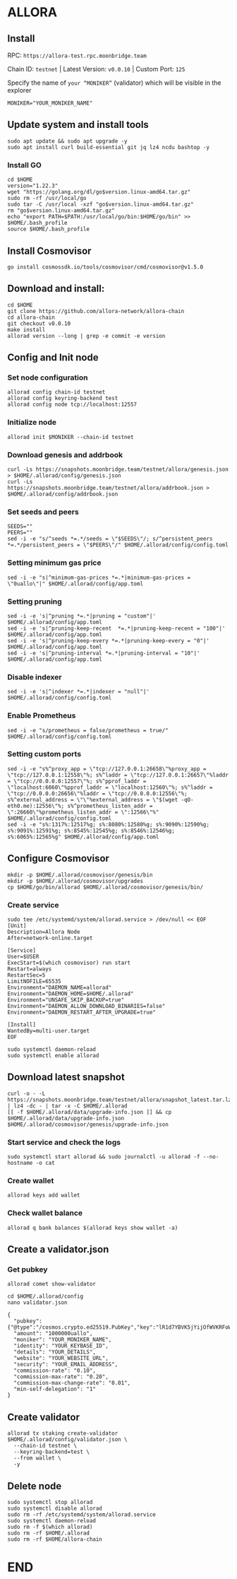 # ALLORA

## Install

RPC: `https://allora-test.rpc.moonbridge.team`

Chain ID: `testnet` | Latest Version: `v0.0.10` | Custom Port: `125`

Specify the name of `your “MONIKER”` (validator) which will be visible in the explorer
```
MONIKER="YOUR_MONIKER_NAME"
```

## Update system and install tools
```
sudo apt update && sudo apt upgrade -y
sudo apt install curl build-essential git jq lz4 ncdu bashtop -y
```

### Install GO
```
cd $HOME
version="1.22.3"
wget "https://golang.org/dl/go$version.linux-amd64.tar.gz"
sudo rm -rf /usr/local/go
sudo tar -C /usr/local -xzf "go$version.linux-amd64.tar.gz"
rm "go$version.linux-amd64.tar.gz"
echo "export PATH=$PATH:/usr/local/go/bin:$HOME/go/bin" >> $HOME/.bash_profile
source $HOME/.bash_profile
```

## Install Cosmovisor
```
go install cosmossdk.io/tools/cosmovisor/cmd/cosmovisor@v1.5.0
```

## Download and install:
```
cd $HOME
git clone https://github.com/allora-network/allora-chain
cd allora-chain
git checkout v0.0.10
make install
allorad version --long | grep -e commit -e version
```

## Config and Init node
### Set node configuration
```
allorad config chain-id testnet
allorad config keyring-backend test
allorad config node tcp://localhost:12557
```
### Initialize node
```
allorad init $MONIKER --chain-id testnet
```
### Download genesis and addrbook
```
curl -Ls https://snapshots.moonbridge.team/testnet/allora/genesis.json > $HOME/.allorad/config/genesis.json
curl -Ls https://snapshots.moonbridge.team/testnet/allora/addrbook.json > $HOME/.allorad/config/addrbook.json
```
### Set seeds and peers
```
SEEDS=""
PEERS=""
sed -i -e "s/^seeds *=.*/seeds = \"$SEEDS\"/; s/^persistent_peers *=.*/persistent_peers = \"$PEERS\"/" $HOME/.allorad/config/config.toml
```
### Setting minimum gas price
```
sed -i -e "s|^minimum-gas-prices *=.*|minimum-gas-prices = \"0uallo\"|" $HOME/.allorad/config/app.toml
```
### Setting pruning
```
sed -i -e 's|^pruning *=.*|pruning = "custom"|' $HOME/.allorad/config/app.toml
sed -i -e 's|^pruning-keep-recent  *=.*|pruning-keep-recent = "100"|' $HOME/.allorad/config/app.toml
sed -i -e 's|^pruning-keep-every *=.*|pruning-keep-every = "0"|' $HOME/.allorad/config/app.toml
sed -i -e 's|^pruning-interval *=.*|pruning-interval = "10"|' $HOME/.allorad/config/app.toml
```
### Disable indexer
```
sed -i -e 's|^indexer *=.*|indexer = "null"|' $HOME/.allorad/config/config.toml
```
### Enable Prometheus
```
sed -i -e "s/prometheus = false/prometheus = true/" $HOME/.allorad/config/config.toml
```
### Setting custom ports
```
sed -i -e "s%^proxy_app = \"tcp://127.0.0.1:26658\"%proxy_app = \"tcp://127.0.0.1:12558\"%; s%^laddr = \"tcp://127.0.0.1:26657\"%laddr = \"tcp://0.0.0.0:12557\"%; s%^pprof_laddr = \"localhost:6060\"%pprof_laddr = \"localhost:12560\"%; s%^laddr = \"tcp://0.0.0.0:26656\"%laddr = \"tcp://0.0.0.0:12556\"%; s%^external_address = \"\"%external_address = \"$(wget -qO- eth0.me):12556\"%; s%^prometheus_listen_addr = \":26660\"%prometheus_listen_addr = \":12566\"%" $HOME/.allorad/config/config.toml
sed -i -e "s%:1317%:12517%g; s%:8080%:12580%g; s%:9090%:12590%g; s%:9091%:12591%g; s%:8545%:12545%g; s%:8546%:12546%g; s%:6065%:12565%g" $HOME/.allorad/config/app.toml
```
## Configure Cosmovisor
```
mkdir -p $HOME/.allorad/cosmovisor/genesis/bin
mkdir -p $HOME/.allorad/cosmovisor/upgrades
cp $HOME/go/bin/allorad $HOME/.allorad/cosmovisor/genesis/bin/
```

### Create service
```
sudo tee /etc/systemd/system/allorad.service > /dev/null << EOF
[Unit]
Description=Allora Node
After=network-online.target

[Service]
User=$USER
ExecStart=$(which cosmovisor) run start
Restart=always
RestartSec=5
LimitNOFILE=65535
Environment="DAEMON_NAME=allorad"
Environment="DAEMON_HOME=$HOME/.allorad"
Environment="UNSAFE_SKIP_BACKUP=true"
Environment="DAEMON_ALLOW_DOWNLOAD_BINARIES=false"
Environment="DAEMON_RESTART_AFTER_UPGRADE=true"

[Install]
WantedBy=multi-user.target
EOF
```

```
sudo systemctl daemon-reload
sudo systemctl enable allorad
```
## Download latest snapshot
```
curl -o - -L https://snapshots.moonbridge.team/testnet/allora/snapshot_latest.tar.lz4 | lz4 -dc - | tar -x -C $HOME/.allorad
[[ -f $HOME/.allorad/data/upgrade-info.json ]] && cp $HOME/.allorad/data/upgrade-info.json $HOME/.allorad/cosmovisor/genesis/upgrade-info.json
```
### Start service and check the logs
```
sudo systemctl start allorad && sudo journalctl -u allorad -f --no-hostname -o cat
```
### Create wallet
```
allorad keys add wallet
```
### Check wallet balance
```
allorad q bank balances $(allorad keys show wallet -a)
```
## Create a validator.json
### Get pubkey
```
allorad comet show-validator
```
```
cd $HOME/.allorad/config
nano validator.json
```
```
{
  "pubkey": {"@type":"/cosmos.crypto.ed25519.PubKey","key":"lR1d7YBVK5jYijOfWVKRFoWCsS4dg3kagT7LB9GnG8I="},
  "amount": "1000000uallo",
  "moniker": "YOUR_MONIKER_NAME",
  "identity": "YOUR_KEYBASE_ID",
  "details": "YOUR_DETAILS",
  "website": "YOUR_WEBSITE_URL",
  "security": "YOUR_EMAIL_ADDRESS",
  "commission-rate": "0.10",
  "commission-max-rate": "0.20",
  "commission-max-change-rate": "0.01",
  "min-self-delegation": "1"
}
```
## Create validator
```
allorad tx staking create-validator $HOME/.allorad/config/validator.json \
  --chain-id testnet \
  --keyring-backend=test \
  --from wallet \
  -y
```
## Delete node
```
sudo systemctl stop allorad
sudo systemctl disable allorad
sudo rm -rf /etc/systemd/system/allorad.service
sudo systemctl daemon-reload
sudo rm -f $(which allorad)
sudo rm -rf $HOME/.allorad
sudo rm -rf $HOME/allora-chain
```


# END
